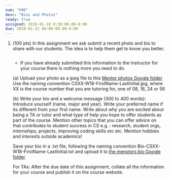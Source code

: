 ```yaml
---
num: "h00"
desc: "Bios and Photos"
ready: true 
assigned: 2018-01-18 9:30:00.00-8:00
due: 2018-01-22 08:00:00.00-8:00
---
```


<ol>



<li style="padding-bottom:1em;">(100 pts) In this assignment we ask submit a recent photo and bio to share with our students. The idea is to help them get to know you better. </li>

* If you have already submitted this information to the instructor for your course there is nothing more you need to do.

(a) Upload your photo as a jpeg file to this [Mentor photos Google folder](https://goo.gl/22Ds4X)
Use the naming convention CSXX-W18-FirstName-LastInitial.jpg, where XX is the course number that you are tutoring for, one of 08, 16, 24 or 56

(b) Write your bio and a welcome message (300 to 400 words): Introduce yourself (name, major and year). Write your preferred name if its different from your first name. Write about why you are excited about being a TA or tutor and what type of help you hope to offer students as part of the course. Mention other topics that you can offer advice on that contributes to student success in CS e.g. : research, student orgs, internships, projects, improving coding skills etc etc. Mention hobbies and interests outside academics! 

Save your bio in a .txt file, following the naming convention Bio-CSXX-W18-FirstName-LastInitial.txt and upload it to [the menotors bio Google folder](https://goo.gl/Jt9Fym)


For TAs: After the due date of this assignment, collate all the information for your course and publish it on the course website.
</ol>
